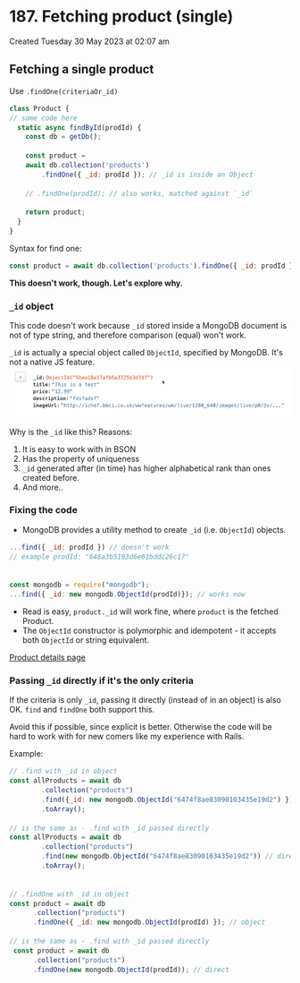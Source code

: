 # 187. Fetching product (single)
Created Tuesday 30 May 2023 at 02:07 am


## Fetching a single product
Use `.findOne(criteriaOr_id)`

```js
class Product {
// some code here
  static async findById(prodId) {
	const db = getDb();
	
	const product = 
	await db.collection('products')
		.findOne({ _id: prodId }); // _id is inside an Object

	// .findOne(prodId); // also works, matched against `_id`
	
	return product;
  }
}
```

Syntax for find one:
```js
const product = await db.collection('products').findOne({ _id: prodId });
```

**This doesn't work, though. Let's explore why.**


### `_id` object
This code doesn't work because `_id` stored inside a MongoDB document is not of type string, and therefore comparison (equal) won't work. 

`_id` is actually a special object called `ObjectId`, specified by MongoDB. It's not a native JS feature. 
![](../../../../assets/187_Fetching_product_single-image-1.png)

Why is the `_id` like this? Reasons:
1. It is easy to work with in BSON
2. Has the property of uniqueness
3. `_id` generated after (in time) has higher alphabetical rank than ones created before.
4. And more..


### Fixing the code
- MongoDB provides a utility method to create `_id` (i.e. `ObjectId`) objects.
```js
...find({ _id: prodId }) // doesn't work
// example prodId: "646a3b5193d6e61bddc26c17"


const mongodb = require("mongodb");
...find({ _id: new mongodb.ObjectId(prodId)}); // works now
```

- Read is easy, `product._id` will work fine, where `product` is the fetched Product.
- The `ObjectId` constructor is polymorphic and idempotent - it accepts both `ObjectId` or string equivalent.

[Product details page](https://github.com/exemplar-codes/online-shop-with-nosql-mongodb/commit/800c8de7b75f875d77e382d80eddf7cb4696a148)


### Passing `_id` directly if it's the only criteria
If the criteria is only `_id`, passing it directly (instead of in an object) is also OK. `find` and `findOne` both support this.

Avoid this if possible, since explicit is better. Otherwise the code will be hard to work with for new comers like my experience with Rails.

Example:
```js
// .find with _id in object
const allProducts = await db
        .collection("products")
        .find({_id: new mongodb.ObjectId("6474f8ae83090103435e19d2") }) // as object
        .toArray();

// is the same as - .find with _id passed directly
const allProducts = await db
        .collection("products")
        .find(new mongodb.ObjectId("6474f8ae83090103435e19d2")) // direct
        .toArray();


// .findOne with _id in object
const product = await db
      .collection("products")
      .findOne({ _id: new mongodb.ObjectId(prodId) }); // object

// is the same as - .find with _id passed directly
 const product = await db
      .collection("products")
      .findOne(new mongodb.ObjectId(prodId)); // direct
```